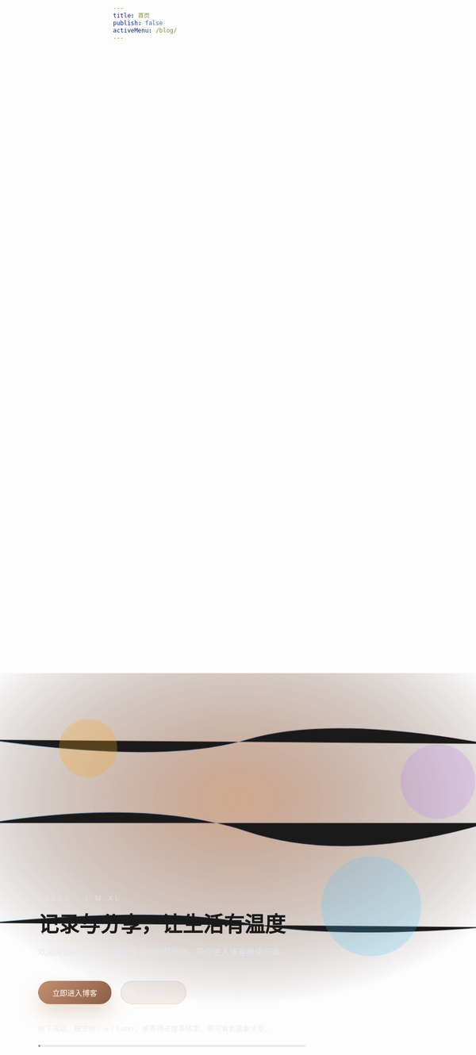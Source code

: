 ```yaml
---
title: 首页
publish: false
activeMenu: /blog/
---
```


<script setup lang="ts">
import { computed, onMounted, onUnmounted, ref } from 'vue'
import { withBase, useRouter } from 'vitepress'

const HERO_DELAY = 6000
const EXIT_DURATION = 900
const blogPath = '/blog/'

const activated = ref(false)
const heroEl = ref<HTMLElement | null>(null)
const heroStyles = computed(() => ({ '--hero-delay': `${HERO_DELAY}ms` }))
const router = useRouter()
let autoTimer: number | undefined
let cleanupTimer: number | undefined
let cloneEl: HTMLElement | null = null
let touchStartY: number | null = null

function clearAutoTimer() {
  if (autoTimer !== undefined) {
    window.clearTimeout(autoTimer)
    autoTimer = undefined
  }
}

function finishOverlay() {
  document.body.classList.remove('xl-landing-lock')
  cloneEl?.remove()
  cloneEl = null
}

function removeListeners() {
  window.removeEventListener('wheel', onWheel)
  window.removeEventListener('keydown', onKey)
  window.removeEventListener('touchstart', onTouchStart)
  window.removeEventListener('touchmove', onTouchMove)
}

function scheduleAuto() {
  clearAutoTimer()
  autoTimer = window.setTimeout(triggerHandOff, HERO_DELAY)
}

function createClone() {
  if (!heroEl.value || cloneEl) return
  cloneEl = heroEl.value.cloneNode(true) as HTMLElement
  cloneEl.classList.add('xl-hero--clone')
  cloneEl.style.setProperty('--hero-delay', `${HERO_DELAY}ms`)
  cloneEl.style.setProperty('--exit-duration', `${EXIT_DURATION}ms`)
  document.body.appendChild(cloneEl)
}

function runExitAnimation() {
  heroEl.value?.classList.add('is-leaving')
  window.requestAnimationFrame(() => {
    cloneEl?.classList.add('is-leaving')
  })
}

function triggerHandOff() {
  if (activated.value) return
  activated.value = true
  clearAutoTimer()
  createClone()
  runExitAnimation()
  removeListeners()
  cleanupTimer = window.setTimeout(() => {
    finishOverlay()
    if (cleanupTimer !== undefined) {
      window.clearTimeout(cleanupTimer)
      cleanupTimer = undefined
    }
  }, EXIT_DURATION + 120)
  router.go(blogPath)
}

function onWheel(event: WheelEvent) {
  if (activated.value) return
  if (event.deltaY > 24) {
    event.preventDefault()
    triggerHandOff()
  }
}

function onKey(event: KeyboardEvent) {
  if (activated.value) return
  if (['ArrowDown', 'PageDown', ' ', 'Spacebar', 'Enter'].includes(event.key)) {
    event.preventDefault()
    triggerHandOff()
  }
}

function onTouchStart(event: TouchEvent) {
  touchStartY = event.touches[0]?.clientY ?? null
}

function onTouchMove(event: TouchEvent) {
  if (activated.value || touchStartY === null) return
  const current = event.touches[0]?.clientY ?? touchStartY
  if (touchStartY - current > 24) {
    event.preventDefault()
    touchStartY = null
    triggerHandOff()
  }
}

onMounted(() => {
  document.body.classList.add('xl-landing-lock')
  scheduleAuto()
  window.addEventListener('wheel', onWheel, { passive: false })
  window.addEventListener('keydown', onKey)
  window.addEventListener('touchstart', onTouchStart, { passive: true })
  window.addEventListener('touchmove', onTouchMove, { passive: false })
})

onUnmounted(() => {
  clearAutoTimer()
  removeListeners()
  if (!activated.value) {
    finishOverlay()
  }
})
</script>

<section ref="heroEl" class="xl-hero" :class="{ 'is-finished': activated }" :style="heroStyles" aria-labelledby="welcome-heading">
  <div class="xl-hero__art" aria-hidden="true">
    <svg viewBox="0 0 1200 800" role="img">
      <defs>
        <radialGradient id="heroGradient" cx="50%" cy="38%" r="62%">
          <stop offset="0%" stop-color="#C18F6D" stop-opacity="0.85" />
          <stop offset="45%" stop-color="#8C5E45" stop-opacity="0.45" />
          <stop offset="100%" stop-color="#2F1A13" stop-opacity="0" />
        </radialGradient>
        <linearGradient id="heroLines" x1="0%" x2="100%">
          <stop offset="0%" stop-color="#38BDF8" stop-opacity="0.8" />
          <stop offset="100%" stop-color="#A855F7" stop-opacity="0.2" />
        </linearGradient>
      </defs>
      <rect width="1200" height="800" fill="url(#heroGradient)" />
      <g stroke="url(#heroLines)" stroke-width="1.6" stroke-opacity="0.55">
        <path d="M0 160 Q420 220 620 160 T1200 170" />
        <path d="M0 360 Q380 300 620 380 T1200 360" />
        <path d="M0 600 Q420 560 620 600 T1200 610" />
      </g>
      <circle cx="240" cy="180" r="70" fill="#F59E0B" fill-opacity="0.28" />
      <circle cx="920" cy="560" r="120" fill="#38BDF8" fill-opacity="0.22" />
      <circle cx="1080" cy="260" r="90" fill="#A855F7" fill-opacity="0.18" />
    </svg>
  </div>
  <div class="xl-hero__content">
    <p class="xl-hero__eyebrow">HELLO · I'M XL</p>
    <h1 id="welcome-heading">记录与分享，让生活有温度</h1>
    <p class="xl-hero__lead">欢迎来到首页，欢迎屏结束后会自然卷动，带你进入博客继续阅读。</p>
    <div class="xl-hero__actions">
      <button class="xl-btn xl-btn--primary" type="button" @click="triggerHandOff">立即进入博客</button>
      <a class="xl-btn xl-btn--ghost" :href="withBase('/portfolio/')">浏览作品集</a>
    </div>
    <p class="xl-hero__hint">向下滚动、按空格 / ↓ / Enter，或等待进度条结束，即可看到最新文章。</p>
    <div class="xl-hero__progress" aria-hidden="true">
      <span class="xl-hero__bar"></span>
    </div>
  </div>
</section>

<style scoped>
:global(body.xl-landing-lock) {
  overflow: hidden;
}

.xl-hero,
.xl-hero--clone {
  position: fixed;
  inset: 0;
  z-index: 9999;
  display: grid;
  grid-template-columns: repeat(auto-fit, minmax(320px, 1fr));
  align-items: center;
  gap: 48px;
  padding: 120px clamp(24px, 8vw, 128px) 96px;
  color: var(--vp-c-text-1);
  background: radial-gradient(circle at top, rgba(15, 23, 42, 0.55), transparent 58%), var(--vp-c-bg);
  transform: translateY(0);
  transition: transform calc(var(--exit-duration, 900ms)) cubic-bezier(0.76, 0, 0.24, 1);
}

.xl-hero--clone {
  pointer-events: none;
}

.xl-hero.is-leaving,
.xl-hero--clone.is-leaving {
  transform: translateY(-100%);
}

.xl-hero.is-finished .xl-hero__progress {
  opacity: 0;
}

.xl-hero__art {
  position: absolute;
  inset: 0;
  pointer-events: none;
  opacity: 0.9;
}

.xl-hero__art svg {
  width: 100%;
  height: 100%;
  object-fit: cover;
  animation: hero-pan var(--hero-delay, 6000ms) ease-in-out infinite alternate;
}

.xl-hero__content {
  position: relative;
  z-index: 1;
  max-width: 540px;
}

.xl-hero__eyebrow {
  margin: 0;
  font-size: 13px;
  letter-spacing: 0.42em;
  color: rgba(226, 232, 240, 0.75);
}

.xl-hero h1 {
  margin: 22px 0 18px;
  font-size: clamp(2.6rem, 4vw, 3.6rem);
  line-height: 1.15;
}

.xl-hero__lead {
  margin: 0;
  font-size: 1.05rem;
  color: rgba(226, 232, 240, 0.85);
  line-height: 1.65;
}

.xl-hero__actions {
  display: flex;
  flex-wrap: wrap;
  gap: 18px;
  margin-top: 44px;
}

.xl-btn {
  display: inline-flex;
  align-items: center;
  justify-content: center;
  padding: 12px 28px;
  border-radius: 999px;
  border: 1px solid transparent;
  font-size: 15px;
  font-weight: 500;
  cursor: pointer;
  text-decoration: none;
  transition: transform 0.2s ease, box-shadow 0.2s ease, background 0.2s ease, color 0.2s ease;
}

.xl-btn--primary {
  background: linear-gradient(135deg, #C18F6D 0%, #8C5E45 100%);
  color: white;
  box-shadow: 0 18px 38px rgba(193, 143, 109, 0.32);
}

.xl-btn--primary:hover {
  transform: translateY(-2px);
  box-shadow: 0 24px 46px rgba(193, 143, 109, 0.4);
}

.xl-btn--ghost {
  border-color: rgba(212, 168, 137, 0.35);
  color: rgba(226, 232, 240, 0.9);
  background: rgba(161, 116, 93, 0.12);
}

.xl-btn--ghost:hover {
  transform: translateY(-2px);
  background: rgba(161, 116, 93, 0.2);
  color: white;
}

.xl-hero__hint {
  margin: 38px 0 0;
  color: rgba(226, 232, 240, 0.72);
  font-size: 14px;
  letter-spacing: 0.04em;
}

.xl-hero__progress {
  margin-top: 24px;
  width: 100%;
  height: 4px;
  border-radius: 999px;
  background: rgba(148, 163, 184, 0.2);
  overflow: hidden;
  transition: opacity 0.3s ease;
}

.xl-hero__bar {
  display: block;
  width: 100%;
  height: 100%;
  background: linear-gradient(90deg, rgba(193, 143, 109, 0.9), rgba(14, 165, 233, 0.9));
  transform-origin: left center;
  animation: hero-progress var(--hero-delay, 6000ms) linear forwards;
}

@keyframes hero-progress {
  from { transform: scaleX(0); }
  to { transform: scaleX(1); }
}

@keyframes hero-pan {
  from { transform: scale(1.05) translateY(-6%); }
  to { transform: scale(1.1) translateY(4%); }
}

@media (max-width: 720px) {
  .xl-hero,
  .xl-hero--clone {
    grid-template-columns: 1fr;
    text-align: center;
    padding: 96px 24px 88px;
  }

  .xl-hero__actions {
    justify-content: center;
  }

  .xl-hero__lead {
    font-size: 1rem;
  }
}

@media (prefers-reduced-motion: reduce) {
  .xl-hero__art svg,
  .xl-hero__bar {
    animation: none !important;
  }
}
</style>

